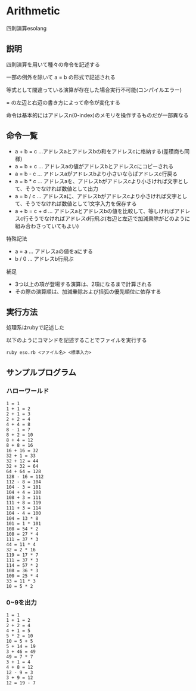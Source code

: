 # Arithmetic
四則演算esolang
## 説明
四則演算を用いて種々の命令を記述する

一部の例外を除いて a = b の形式で記述される

等式として間違っている演算が存在した場合実行不可能(コンパイルエラー)

= の左辺と右辺の書き方によって命令が変化する

命令は基本的にはアドレスn(0-index)のメモリを操作するものだが一部異なる

## 命令一覧
- a + b = c …アドレスaとアドレスbの和をアドレスcに格納する(差積商も同様)
- a = b + c … アドレスaの値がアドレスbとアドレスcにコピーされる
- a = b - c … アドレスaがアドレスbより小さいならばアドレスc行戻る
- a = b * c … アドレスaを、アドレスbがアドレスcより小さければ文字として、そうでなければ数値として出力
- a = b / c … アドレスaに、アドレスbがアドレスcより小さければ文字として、そうでなければ数値として1文字入力を保存する
- a + b = c + d … アドレスaとアドレスbの値を比較して、等しければアドレスc行そうでなければアドレスd行飛ぶ(右辺と左辺で加減乗除がどのように組み合わさっていてもよい)

特殊記法
- a = a … アドレスaの値をaにする
- b / 0 … アドレスb行飛ぶ

補足 
- 3つ以上の項が登場する演算は、2項になるまで計算される
- その際の演算順は、加減乗除および括弧の優先順位に依存する

## 実行方法

処理系はrubyで記述した

以下のようにコマンドを記述することでファイルを実行する
```
ruby eso.rb <ファイル名> <標準入力>
```

## サンプルプログラム 

### ハローワールド 
```
1 = 1
1 + 1 = 2
2 + 1 = 3
2 + 2 = 4
4 + 4 = 8
8 - 1 = 7
8 + 2 = 10
8 + 4 = 12
8 + 8 = 16
16 + 16 = 32
32 + 1 = 33
32 + 12 = 44
32 + 32 = 64
64 + 64 = 128
128 - 16 = 112
112 - 8 = 104
104 - 3 = 101
104 + 4 = 108
108 + 3 = 111
111 + 8 = 119
111 + 3 = 114
104 - 4 = 100
104 = 13 * 8
101 = 1 * 101
108 = 54 * 2
108 = 27 * 4
111 = 37 * 3
44 = 11 * 4
32 = 2 * 16
119 = 17 * 7
111 = 37 * 3
114 = 57 * 2
108 = 36 * 3
100 = 25 * 4
33 = 11 * 3
10 = 5 * 2
```

### 0~9を出力
```
1 = 1
1 + 1 = 2
2 + 2 = 4
4 + 1 = 5
5 * 2 = 10
10 = 5 + 5
5 + 14 = 19
3 + 46 = 49
49 = 7 * 7
3 + 1 = 4
4 + 8 = 12
12 - 9 = 3
3 + 9 = 12
12 = 19 - 7
```
